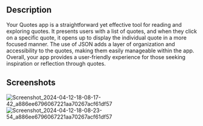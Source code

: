 
## Description

Your Quotes app is a straightforward yet effective tool for reading and exploring quotes. It presents users with a list of quotes, and when they click on a specific quote, it opens up to display the individual quote in a more focused manner. The use of JSON adds a layer of organization and accessibility to the quotes, making them easily manageable within the app. Overall, your app provides a user-friendly experience for those seeking inspiration or reflection through quotes.


## Screenshots

![Screenshot_2024-04-12-18-08-17-42_a886ee6796067221aa70267acf61df57](https://github.com/Yash-Kuvadiya/MyQuotes-App/assets/166684225/6e4d6e1e-5105-4579-9905-ec2e4b7c077b)  ![Screenshot_2024-04-12-18-08-23-54_a886ee6796067221aa70267acf61df57](https://github.com/Yash-Kuvadiya/MyQuotes-App/assets/166684225/2c81b30e-c105-4817-ace4-55867e2242ac)
